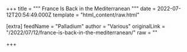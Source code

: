 
+++
title = """
France Is Back in the Mediterranean
"""
date = 2022-07-12T20:54:49.000Z
template = "html_content/raw.html"

[extra]
feedName = "Palladium"
author = "Various"
originalLink = "/2022/07/12/france-is-back-in-the-mediterranean/"
raw = ""

+++

